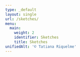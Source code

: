 ```yaml
---
type: _default
layout: single
url: /sketches/
menu:
  main:
    weight: 2
    identifier: Sketches
    title: Sketches
unifiedAlt: '© Tatiana Riquelme'
---
```


